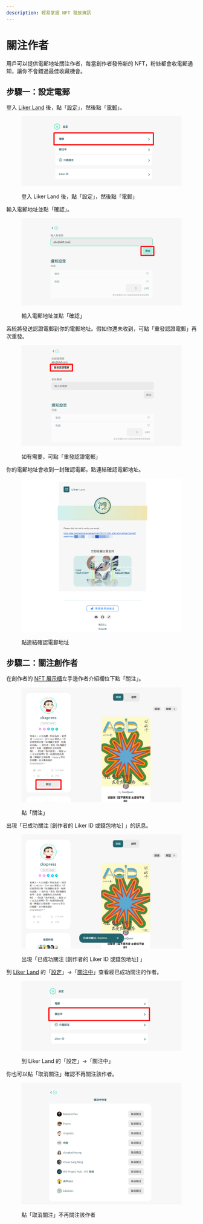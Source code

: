 ```yaml
---
description: 輕易掌握 NFT 發放資訊
---
```


# 關注作者

用戶可以提供電郵地址關注作者，每當創作者發佈新的 NFT，粉絲都會收電郵通知，讓你不會錯過最佳收藏機會。

## 步驟一：設定電郵

登入 [Liker Land](https://liker.land/) 後，點「[設定](https://liker.land/zh-Hant/settings/)」，然後點「[電郵](https://liker.land/zh-Hant/settings/email)」。

<figure><img src="../../.gitbook/assets/Follow 5.png" alt=""><figcaption><p>登入 Liker Land 後，點「設定」，然後點「電郵」</p></figcaption></figure>

輸入電郵地址並點「確認」。

<figure><img src="../../.gitbook/assets/Follow 6.png" alt=""><figcaption><p>輸入電郵地址並點「確認」</p></figcaption></figure>

系統將發送認證電郵到你的電郵地址。假如你還未收到，可點「重發認證電郵」再次重發。

<figure><img src="../../.gitbook/assets/Follow 7.png" alt=""><figcaption><p>如有需要，可點「重發認證電郵」</p></figcaption></figure>

你的電郵地址會收到一封確認電郵，點連結確認電郵地址。

<figure><img src="../../.gitbook/assets/Follow 8.png" alt=""><figcaption><p>點連結確認電郵地址</p></figcaption></figure>

## 步驟二：關注創作者

在創作者的 [NFT 展示櫃](collect-writing-nft/nft-portfolio.md)左手邊作者介紹欄位下點「關注」。

<figure><img src="../../.gitbook/assets/Follow 1.png" alt=""><figcaption><p>點「關注」</p></figcaption></figure>

出現「已成功關注 \[創作者的 Liker ID 或錢包地址] 」的訊息。

<figure><img src="../../.gitbook/assets/Follow 2.png" alt=""><figcaption><p>出現「已成功關注 [創作者的 Liker ID 或錢包地址] 」</p></figcaption></figure>

到 [Liker Land](https://liker.land/) 的「[設定](https://liker.land/zh-Hant/settings/)」->「[關注中](https://liker.land/zh-Hant/settings/following)」查看經已成功關注的作者。

<figure><img src="../../.gitbook/assets/Follow 3.png" alt=""><figcaption><p>到 Liker Land 的「設定」->「關注中」</p></figcaption></figure>

你也可以點「取消關注」確認不再關注該作者。

<figure><img src="../../.gitbook/assets/Follow 4.png" alt=""><figcaption><p>點「取消關注」不再關注該作者</p></figcaption></figure>
